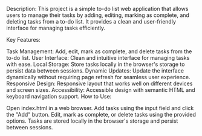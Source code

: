 Description:
This project is a simple to-do list web application that allows users to manage their tasks by adding, 
editing, marking as complete, and deleting tasks from a to-do list. It provides a clean and user-friendly interface for managing tasks efficiently.

Key Features:

Task Management: Add, edit, mark as complete, and delete tasks from the to-do list.
User Interface: Clean and intuitive interface for managing tasks with ease.
Local Storage: Store tasks locally in the browser's storage to persist data between sessions.
Dynamic Updates: Update the interface dynamically without requiring page refresh for seamless user experience.
Responsive Design: Responsive layout that works well on different devices and screen sizes.
Accessibility: Accessible design with semantic HTML and keyboard navigation support.
How to Use:

Open index.html in a web browser.
Add tasks using the input field and click the "Add" button.
Edit, mark as complete, or delete tasks using the provided options.
Tasks are stored locally in the browser's storage and persist between sessions.
